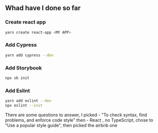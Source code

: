 ## Whad have I done so far

### Create react app

```bash
yarn create react-app <MY APP>
```

### Add Cypress 

```bash
yarn add cypress --dev
```

### Add Storybook
```bash
npx sb init
```

### Add Eslint
```bash
yarn add eslint --dev
npx eslint --init 
```

There are some questions to answer, 
I picked - "To check syntax, find problems, and enforce code style"
then - React , no TypeScript, chose to "Use a popular style guide", then picked the airbnb one